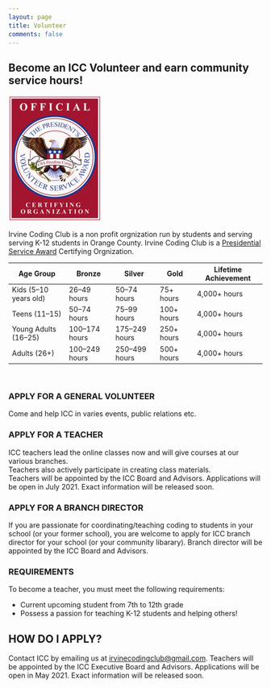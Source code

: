 ```yaml
---
layout: page
title: Volunteer
comments: false
---
```


## Become an ICC Volunteer and earn community service hours!
![](assets/images/pvsa-logo.jpeg)

Irvine Coding Club is a non profit orgnization run by students and serving serving K-12 students in Orange County.
Irvine Coding Club is a [Presidential Service Award](https://www.presidentialserviceawards.gov/) Certifying Orgnization.

| Age Group             |	Bronze        | Silver        |	Gold       |	Lifetime Achievement |
| --------------------- | ------------- | ------------- | ---------- | --------------------- |
| Kids (5–10 years old) |	26–49 hours	  | 50–74 hours	  | 75+ hours	 | 4,000+ hours          |
| Teens (11–15)         | 50–74 hours	  | 75–99 hours   |	100+ hours | 4,000+ hours          |
| Young Adults (16–25)  |	100–174 hours |	175–249 hours	| 250+ hours | 4,000+ hours          |
| Adults (26+)        	| 100–249 hours	| 250–499 hours	| 500+ hours | 4,000+ hours          |

<br/>

### APPLY FOR A GENERAL VOLUNTEER
Come and help ICC in varies events, public relations etc.

### APPLY FOR A TEACHER  
ICC teachers lead the online classes now and will give courses at our various branches.   
Teachers also actively participate in creating class materials.  
Teachers will be appointed by the ICC Board and Advisors. Applications will be open in July 2021. Exact information will be released soon.

### APPLY FOR A BRANCH DIRECTOR
If you are passionate for coordinating/teaching coding to students in your school (or your former school), you are welcome to apply for ICC branch director for your school (or your community libarary). Branch director will be appointed by the ICC Board and Advisors.

### REQUIREMENTS  
To become a teacher, you must meet the following requirements:
* Current upcoming student from 7th to 12th grade
* Possess a passion for teaching K-12 students and helping others!

## HOW DO I APPLY?  
Contact ICC by emailing us at irvinecodingclub@gmail.com.
Teachers will be appointed by the ICC Executive Board and Advisors. Applications will be open in May 2021. Exact information will be released soon.

​
